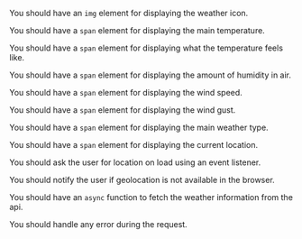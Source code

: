 You should have an `img` element for displaying the weather icon.

You should have a `span` element for displaying the main temperature.

You should have a `span` element for displaying what the temperature feels like.

You should have a `span` element for displaying the amount of humidity in air.

You should have a `span` element for displaying the wind speed.

You should have a `span` element for displaying the wind gust.

You should have a `span` element for displaying the main weather type.

You should have a `span` element for displaying the current location.

You should ask the user for location on load using an event listener.

You should notify the user if geolocation is not available in the browser.

You should have an `async` function to fetch the weather information from the api.

You should handle any error during the request.
